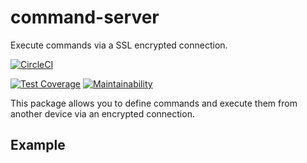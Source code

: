 # command-server

Execute commands via a SSL encrypted connection.

[![CircleCI](https://circleci.com/gh/robojones/command-server.svg?style=svg)](https://circleci.com/gh/robojones/command-server)

[![Test Coverage](https://api.codeclimate.com/v1/badges/f74e4d181314dd0d1e31/test_coverage)](https://codeclimate.com/github/robojones/command-server/test_coverage)
[![Maintainability](https://api.codeclimate.com/v1/badges/f74e4d181314dd0d1e31/maintainability)](https://codeclimate.com/github/robojones/command-server/maintainability)

This package allows you to define commands and execute them from another device via an encrypted connection.

## Example

